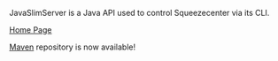 JavaSlimServer is a Java API used to control Squeezecenter via its CLI.

[Home Page](http://www.thejavashop.net/javaslimserver/index.shtml)

[Maven](Maven.md) repository is now available!